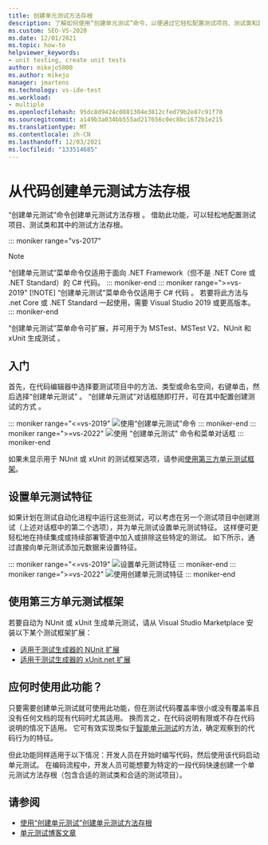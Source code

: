 ```yaml
---
title: 创建单元测试方法存根
description: 了解如何使用“创建单元测试”命令，以便通过它轻松配置测试项目、测试类和其中的测试方法存根。
ms.custom: SEO-VS-2020
ms.date: 12/01/2021
ms.topic: how-to
helpviewer_keywords:
- unit testing, create unit tests
author: mikejo5000
ms.author: mikejo
manager: jmartens
ms.technology: vs-ide-test
ms.workload:
- multiple
ms.openlocfilehash: 95dc8d9424c0881304e3812cfed79b2e87c91f70
ms.sourcegitcommit: a149b3a034bb555ad217656c0ec8bc1672b1e215
ms.translationtype: MT
ms.contentlocale: zh-CN
ms.lasthandoff: 12/03/2021
ms.locfileid: "133514685"
---
```

# <a name="create-unit-test-method-stubs-from-code"></a>从代码创建单元测试方法存根

“创建单元测试”命令创建单元测试方法存根  。 借助此功能，可以轻松地配置测试项目、测试类和其中的测试方法存根。

::: moniker range="vs-2017"
> [!NOTE]
> “创建单元测试”菜单命令仅适用于面向 .NET Framework（但不是 .NET Core 或 .NET Standard）的 C# 代码。
::: moniker-end
::: moniker range=">=vs-2019"
> [!NOTE]
> “创建单元测试”菜单命令仅适用于 C# 代码  。 若要将此方法与 .net Core 或 .NET Standard 一起使用，需要 Visual Studio 2019 或更高版本。
::: moniker-end

“创建单元测试”菜单命令可扩展，并可用于为 MSTest、MSTest V2、NUnit 和 xUnit 生成测试  。

## <a name="get-started"></a>入门

首先，在代码编辑器中选择要测试项目中的方法、类型或命名空间，右键单击，然后选择“创建单元测试”  。 “创建单元测试”对话框随即打开，可在其中配置创建测试的方式  。

::: moniker range="<=vs-2019"
![使用“创建单元测试”命令](media/createunittestcommand.png)
::: moniker-end
::: moniker range=">=vs-2022"
![使用 "创建单元测试" 命令和菜单对话框](media/vs-2022/create-unit-test-command-menu-dialog.png)
::: moniker-end

如果未显示用于 NUnit 或 xUnit 的测试框架选项，请参阅[使用第三方单元测试框架](#use-third-party-unit-test-frameworks)。

## <a name="set-unit-test-traits"></a>设置单元测试特征

如果计划在测试自动化进程中运行这些测试，可以考虑在另一个测试项目中创建测试（上述对话框中的第二个选项），并为单元测试设置单元测试特征。 这样便可更轻松地在持续集成或持续部署管道中加入或排除这些特定的测试。 如下所示，通过直接向单元测试添加元数据来设置特征。

::: moniker range="<=vs-2019"
![设置单元测试特征](media/createunittest.png)
::: moniker-end
::: moniker range=">=vs-2022"
![使用创建单元测试特征](media/vs-2022/create-unit-test-traits.png)
::: moniker-end

## <a name="use-third-party-unit-test-frameworks"></a>使用第三方单元测试框架

若要自动为 NUnit 或 xUnit 生成单元测试，请从 Visual Studio Marketplace 安装以下某个测试框架扩展：

* [适用于测试生成器的 NUnit 扩展](https://marketplace.visualstudio.com/items?itemName=NUnitDevelopers.TestGeneratorNUnitextension-18371)
* [适用于测试生成器的 xUnit.net 扩展](https://marketplace.visualstudio.com/items?itemName=YowkoTsai.xUnitnetTestGenerator)

## <a name="when-should-i-use-this-feature"></a>应何时使用此功能？

只要需要创建单元测试就可使用此功能，但在测试代码覆盖率很小或没有覆盖率且没有任何文档的现有代码时尤其适用。 换而言之，在代码说明有限或不存在代码说明的情况下适用。 它可有效实现类似于[智能单元测试](https://devblogs.microsoft.com/devops/introducing-smart-unit-tests/)的方法，确定观察到的代码行为的特征。

但此功能同样适用于以下情况：开发人员在开始时编写代码，然后使用该代码启动单元测试。 在编码流程中，开发人员可能想要为特定的一段代码快速创建一个单元测试方法存根（包含合适的测试类和合适的测试项目）。

## <a name="see-also"></a>请参阅

- [使用“创建单元测试”创建单元测试方法存根](https://devblogs.microsoft.com/devops/creating-unit-test-method-stubs-with-create-unit-tests/)
- [单元测试博客文章](https://devblogs.microsoft.com/devops/?s=unit+testing)
